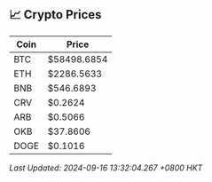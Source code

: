 ## 📈 Crypto Prices

| Coin | Price |
| ---- | ----- |
| BTC | $58498.6854 |
| ETH | $2286.5633 |
| BNB | $546.6893 |
| CRV | $0.2624 |
| ARB | $0.5066 |
| OKB | $37.8606 |
| DOGE | $0.1016 |

_Last Updated: 2024-09-16 13:32:04.267 +0800 HKT_